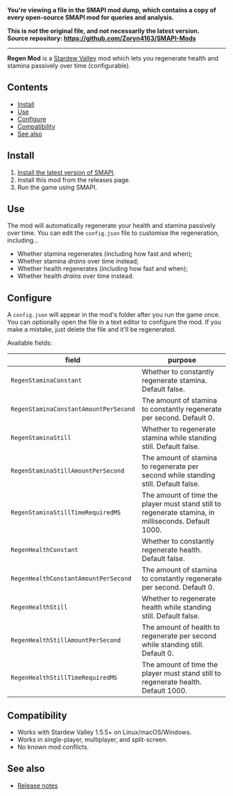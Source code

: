 **You're viewing a file in the SMAPI mod dump, which contains a copy of every open-source SMAPI mod
for queries and analysis.**

**This is _not_ the original file, and not necessarily the latest version.**  
**Source repository: https://github.com/Zoryn4163/SMAPI-Mods**

----

﻿**Regen Mod** is a [Stardew Valley](http://stardewvalley.net/) mod which lets you regenerate
health and stamina passively over time (configurable).

## Contents
* [Install](#install)
* [Use](#use)
* [Configure](#configure)
* [Compatibility](#compatibility)
* [See also](#see-also)

## Install
1. [Install the latest version of SMAPI](https://smapi.io).
2. Install this mod from the releases page.
3. Run the game using SMAPI.

## Use
The mod will automatically regenerate your health and stamina passively over time. You can edit the
`config.json` file to customise the regeneration, including...

* Whether stamina regenerates (including how fast and when);
* Whether stamina _drains_ over time instead;
* Whether health regenerates (including how fast and when);
* Whether health _drains_ over time instead.

## Configure
A `config.json` will appear in the mod's folder after you run the game once. You can optionally
open the file in a text editor to configure the mod. If you make a mistake, just delete the file
and it'll be regenerated.

Available fields:

field                            | purpose
-------------------------------- | -------
`RegenStaminaConstant`           | Whether to constantly regenerate stamina. Default false.
`RegenStaminaConstantAmountPerSecond` | The amount of stamina to constantly regenerate per second. Default 0.
`RegenStaminaStill`              | Whether to regenerate stamina while standing still. Default false.
`RegenStaminaStillAmountPerSecond` | The amount of stamina to regenerate per second while standing still. Default false.
`RegenStaminaStillTimeRequiredMS`  | The amount of time the player must stand still to regenerate stamina, in milliseconds. Default 1000.
`RegenHealthConstant`            | Whether to constantly regenerate health. Default false.
`RegenHealthConstantAmountPerSecond` | The amount of stamina to constantly regenerate per second. Default 0.
`RegenHealthStill`               | Whether to regenerate health while standing still. Default false.
`RegenHealthStillAmountPerSecond` | The amount of health to regenerate per second while standing still. Default 0.
`RegenHealthStillTimeRequiredMS`  | The amount of time the player must stand still to regenerate health. Default 1000.

## Compatibility
* Works with Stardew Valley 1.5.5+ on Linux/macOS/Windows.
* Works in single-player, multiplayer, and split-screen.
* No known mod conflicts.

## See also
* [Release notes](release-notes.md)
